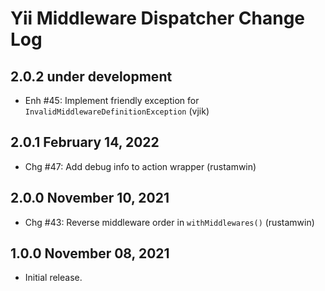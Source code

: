 # Yii Middleware Dispatcher Change Log

## 2.0.2 under development

- Enh #45: Implement friendly exception for `InvalidMiddlewareDefinitionException` (vjik)

## 2.0.1 February 14, 2022

- Chg #47: Add debug info to action wrapper (rustamwin)

## 2.0.0 November 10, 2021

- Chg #43: Reverse middleware order in `withMiddlewares()` (rustamwin)

## 1.0.0 November 08, 2021

- Initial release.
